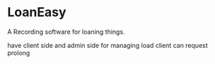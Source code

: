 # LoanEasy
A Recording software for loaning things.

have client side and admin side for managing load
client can request prolong
